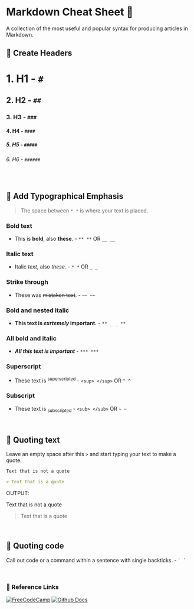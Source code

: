 # Markdown Cheat Sheet 📝
A collection of the most useful and popular syntax for producing articles in Markdown.

## 📌 Create Headers 

# 1. H1 - `#` 

## 2. H2 - `##` 

### 3. H3 - `###` 

#### 4. H4 - `####` 

##### 5. H5 - `#####` 

###### 6. H6 - `######`

<br>

## 📌 Add Typographical Emphasis
> The space between `* *` is where your text is placed.
### Bold text

- This is **bold**, also __these__. - `** **` OR `__ __`

### Italic text
- Italic *text*, also _these_. - `* *` OR `_ _`

### Strike through 
- These was ~~mistaken text~~. - `~~ ~~`

### Bold and nested italic
- **This text is _exrtemely_ important.** - `** _ _ **`

### All bold and italic
- ***All this text is important*** - `*** ***`

### Superscript
- These text is <sup>superscripted</sup> - `<sup> </sup>` OR `^ ^`

### Subscript
- These text is <sub>subscripted</sub> - `<sub> </sub>` OR `~ ~`

<br>

## 📌 Quoting text

Leave an empty space after this `>` and start typing your text to make a quote.
```markdown
Text that is not a quote

> Text that is a quote
```
OUTPUT:  

Text that is not a quote

> Text that is a quote

<br>

## 📌 Quoting code
Call out code or a command within a sentence with single backticks. - ``` ` ` ```


<br>

### 🔗 Reference Links

[![FreeCodeCamp](https://img.shields.io/website?label=FreeCodeCamp&logo=FreeCodeCamp&style=for-the-badge&url=https%3A%2F%2Fwww.freecodecamp.org%2Fnews%2Fmarkdown-cheatsheet%2F)](https://www.freecodecamp.org/news/markdown-cheatsheet/) [![Github Docs](https://img.shields.io/website?label=Github%20Docs&logo=Github&logoColor=c9d1d9&style=for-the-badge&url=https%3A%2F%2Fdocs.github.com%2Fen%2Fget-started%2Fwriting-on-github%2Fgetting-started-with-writing-and-formatting-on-github%2Fbasic-writing-and-formatting-syntax)](https://docs.github.com/en/get-started/writing-on-github/getting-started-with-writing-and-formatting-on-github/basic-writing-and-formatting-syntax)
